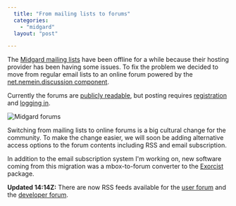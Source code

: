 ```yaml
---
  title: "From mailing lists to forums"
  categories: 
    - "midgard"
  layout: "post"

---
```

The [Midgard mailing lists][1] have been offline for a while because their hosting provider has been having some issues. To fix the problem we decided to move from regular email lists to an online forum powered by the [net.nemein.discussion component][2].

Currently the forums are [publicly readable][5], but posting requires [registration][3] and [logging in][4].

![Midgard forums](https://d2vqpl3tx84ay5.cloudfront.net/midgard-forums.jpg)

Switching from mailing lists to online forums is a big cultural change for the community. To make the change easier, we will soon be adding alternative access options to the forum contents including RSS and email subscription.

In addition to the email subscription system I'm working on, new software coming from this migration was a mbox-to-forum converter to the [Exorcist][6] package.

__Updated 14:14Z:__ There are now RSS feeds available for the [user forum][8] and the  [developer forum][7].

[1]: http://marc.theaimsgroup.com/?l=midgard-dev
[2]: http://pear.midcom-project.org/index.php?package=net_nemein_discussion&release=2.0.0alpha6&downloads
[3]: http://www.midgard-project.org/discussion/account/register/midgard_users.html
[4]: https://www.midgard-project.org/discussion/
[5]: http://www.midgard-project.org/discussion/
[6]: http://sourceforge.net/projects/exorcist
[7]: http://www.midgard-project.org/discussion/developer-forum/rss.xml
[8]: http://www.midgard-project.org/discussion/user-forum/rss.xml
